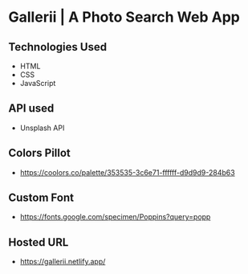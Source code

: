 # Gallerii | A Photo Search Web App

## Technologies Used
- HTML
- CSS
- JavaScript

## API used 
- Unsplash API

## Colors Pillot
- https://coolors.co/palette/353535-3c6e71-ffffff-d9d9d9-284b63

## Custom Font
- https://fonts.google.com/specimen/Poppins?query=popp

## Hosted URL 
- https://gallerii.netlify.app/
